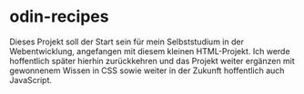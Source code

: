 # odin-recipes
Dieses Projekt soll der Start sein für mein Selbststudium in der Webentwicklung, angefangen mit diesem kleinen HTML-Projekt.
Ich werde hoffentlich später hierhin zurückkehren und das Projekt weiter ergänzen mit gewonnenem Wissen in CSS sowie weiter in der Zukunft hoffentlich auch JavaScript.